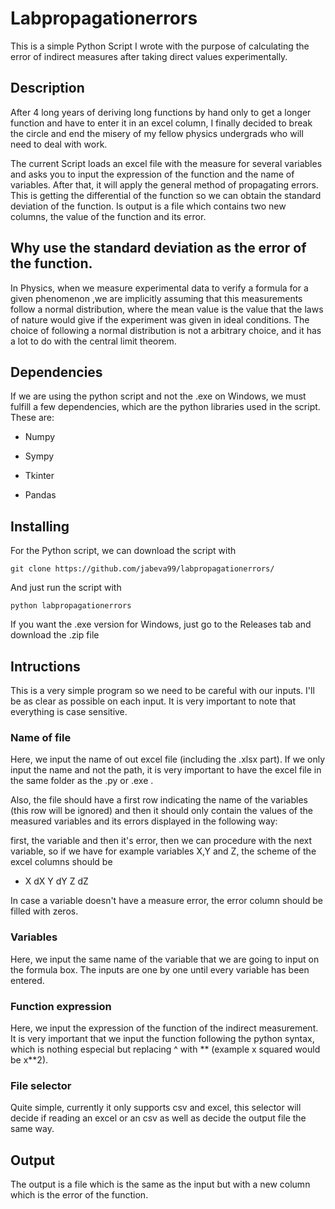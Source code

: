 # Labpropagationerrors

This is a simple Python Script I wrote with the purpose of calculating the error of indirect measures after taking direct values experimentally.

 ## Description
 
 After 4 long years of deriving long functions by hand only to get a longer function and have to enter it in an excel column, I finally decided to break the circle and end the misery of my fellow physics undergrads who will need to deal with work. 
 
 The current Script loads an excel file with the measure for several variables and asks you to input the expression of the function and the name of variables. After that, it will apply the general method of propagating errors. This is getting the differential of the function so we can obtain the standard deviation of the function. Is output is a file which contains two new columns, the value of the function and its error.
 
 
 ## Why use the standard deviation as the error of the function.
 
 In Physics, when we measure experimental data to verify a formula for a given phenomenon ,we are implicitly assuming that this measurements follow a normal distribution, where the mean value is the value that the laws of nature would give if the experiment was given in ideal conditions. The choice of following a normal distribution is not a arbitrary choice, and it has a lot to do with the central limit theorem. 
 
 
 ## Dependencies
 
 If we are using the python script and not the .exe on Windows, we must fulfill a few dependencies, which are the python libraries used in the script. These are:
 
* Numpy 

* Sympy

* Tkinter

* Pandas

## Installing

For the Python script, we can download the script with 

```
git clone https://github.com/jabeva99/labpropagationerrors/
```

And just run the script with 

```
python labpropagationerrors
```

If you want the .exe version for Windows, just go to the Releases tab and download the .zip file


## Intructions

This is a very simple program so we need to be careful with our inputs. I'll be as clear as possible on each input. It is very important to note that everything is case sensitive.

### Name of file

Here, we input the name of out excel file (including the .xlsx part). If we only input the name and not the path, it is very important to have the excel file in the same folder as the .py or .exe .

Also, the file should have a first row indicating the name of the variables (this row will be ignored) and then it should only contain the values of the measured variables and its errors displayed in the following way:

first, the variable and then it's error, then we can procedure with the next variable, so if we have for example variables X,Y and Z, the scheme of the excel columns should be
* X dX Y dY Z dZ

In case a variable doesn't have a measure error, the error column should  be filled with zeros.

### Variables

Here, we input the same name of the variable that we are going to input on the formula box. The inputs are one by one until every variable has been entered.

### Function expression


Here, we input the expression of the function of the indirect measurement. It is very important that we input the function following the python syntax, which is nothing especial but replacing ^ with ** (example x squared would be x**2).






### File selector

Quite simple, currently it only supports csv and excel, this selector will decide if reading an excel or an csv as well as decide the output file the same way.

## Output

The output is a file which is the same as the input but with a new column which is the error of the function.




